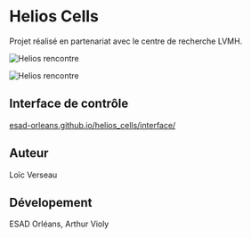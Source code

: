 Helios Cells
===

Projet réalisé en partenariat avec le centre de recherche LVMH. 

![Helios rencontre](demo-3d)

![Helios rencontre](demo-2d)

Interface de contrôle 
---
[esad-orleans.github.io/helios_cells/interface/](http://esad-orleans.github.io/helios_cells/interface/)

Auteur
---

Loïc Verseau

Dévelopement
---

ESAD Orléans, Arthur Violy



